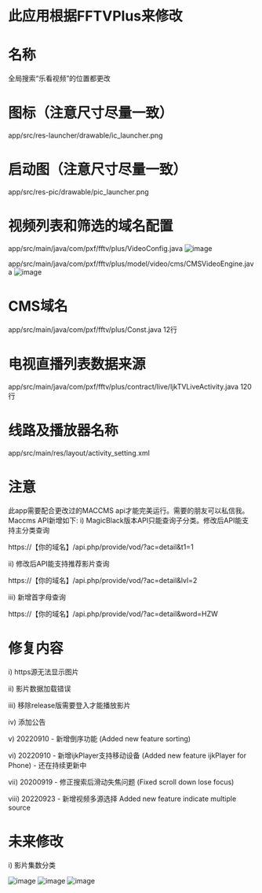 # 此应用根据FFTVPlus来修改

# 名称
全局搜索“乐看视频”的位置都更改

# 图标（注意尺寸尽量一致）
app/src/res-launcher/drawable/ic_launcher.png

# 启动图（注意尺寸尽量一致）
app/src/res-pic/drawable/pic_launcher.png

# 视频列表和筛选的域名配置
app/src/main/java/com/pxf/fftv/plus/VideoConfig.java
![image](https://user-images.githubusercontent.com/37401242/192079441-06fad969-c99e-471f-8c45-4f5afcc644bf.png)

app/src/main/java/com/pxf/fftv/plus/model/video/cms/CMSVideoEngine.java
![image](https://user-images.githubusercontent.com/37401242/192079487-9ebfab5f-4da1-417b-8e2f-b904817a2f47.png)


# CMS域名
app/src/main/java/com/pxf/fftv/plus/Const.java 12行

# 电视直播列表数据来源
app/src/main/java/com/pxf/fftv/plus/contract/live/IjkTVLiveActivity.java 120行

# 线路及播放器名称
app/src/main/res/layout/activity_setting.xml

# 注意
此app需要配合更改过的MACCMS api才能完美运行。需要的朋友可以私信我。
Maccms API新增如下:
i) MagicBlack版本API只能查询子分类。修改后API能支持主分类查询

https://【你的域名】/api.php/provide/vod/?ac=detail&t1=1

ii) 修改后API能支持推荐影片查询

https://【你的域名】/api.php/provide/vod/?ac=detail&lvl=2

iii) 新增首字母查询

https://【你的域名】/api.php/provide/vod/?ac=detail&word=HZW


# 修复内容
i) https源无法显示图片

ii) 影片数据加载错误

iii) 移除release版需要登入才能播放影片

iv) 添加公告

v) 20220910 - 新增倒序功能 (Added new feature sorting)

vi) 20220910 - 新增ijkPlayer支持移动设备 (Added new feature ijkPlayer for Phone) - 还在持续更新中

vii) 20200919 - 修正搜索后滑动失焦问题 (Fixed scroll down lose focus)

viii) 20220923 - 新增视频多源选择 Added new feature indicate multiple source

# 未来修改
i) 影片集数分类

![image](https://user-images.githubusercontent.com/37401242/189471881-e38ac0ac-e2ee-4f3e-8262-9da58fa970bc.png)
![image](https://user-images.githubusercontent.com/37401242/189471893-81a78f13-772f-493a-ae55-f886fdbec0a1.png)
![image](https://user-images.githubusercontent.com/37401242/192080099-8e607eaf-d3d8-4965-8fd3-d19a953238c1.png)

